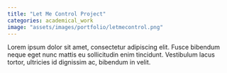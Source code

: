 ```yaml
---
title: "Let Me Control Project"
categories: academical_work
image: "assets/images/portfolio/letmecontrol.png"
---
```


Lorem ipsum dolor sit amet, consectetur adipiscing elit. Fusce bibendum neque eget nunc mattis eu sollicitudin enim tincidunt. Vestibulum lacus tortor, ultricies id dignissim ac, bibendum in velit.